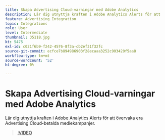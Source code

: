 ```yaml
---
title: Skapa Advertising Cloud-varningar med Adobe Analytics
description: Lär dig utnyttja kraften i Adobe Analytics Alerts för att övervaka era Advertising Cloud-betalda mediekampanjer.
feature: Advertising Integration
topic: Integrations
role: User
level: Intermediate
thumbnail: 35118.jpg
kt: 5475
exl-id: c021f6b9-f242-4576-8f3a-cb2ef31f32fc
source-git-commit: ecfce7b894986903f28ecaaa3252c903420f5aa8
workflow-type: tm+mt
source-wordcount: '52'
ht-degree: 0%

---
```


# Skapa Advertising Cloud-varningar med Adobe Analytics

Lär dig utnyttja kraften i Adobe Analytics Alerts för att övervaka era Advertising Cloud-betalda mediekampanjer.

>[!VIDEO](https://video.tv.adobe.com/v/35118/?quality=12&learn=on)
